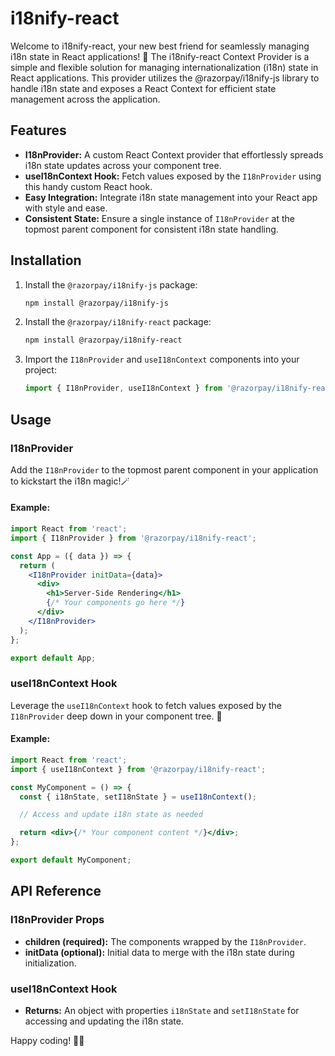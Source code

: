 # i18nify-react

Welcome to i18nify-react, your new best friend for seamlessly managing i18n state in React applications! 🎉 The i18nify-react Context Provider is a simple and flexible solution for managing internationalization (i18n) state in React applications. This provider utilizes the @razorpay/i18nify-js library to handle i18n state and exposes a React Context for efficient state management across the application.

## Features

- **I18nProvider:** A custom React Context provider that effortlessly spreads i18n state updates across your component tree.
- **useI18nContext Hook:** Fetch values exposed by the `I18nProvider` using this handy custom React hook.
- **Easy Integration:** Integrate i18n state management into your React app with style and ease.
- **Consistent State:** Ensure a single instance of `I18nProvider` at the topmost parent component for consistent i18n state handling.

## Installation

1. Install the `@razorpay/i18nify-js` package:

   ```bash
   npm install @razorpay/i18nify-js
   ```

2. Install the `@razorpay/i18nify-react` package:

   ```bash
   npm install @razorpay/i18nify-react
   ```

3. Import the `I18nProvider` and `useI18nContext` components into your project:

   ```javascript
   import { I18nProvider, useI18nContext } from '@razorpay/i18nify-react';
   ```

## Usage

### I18nProvider

Add the `I18nProvider` to the topmost parent component in your application to kickstart the i18n magic!🪄

#### Example:

```jsx
import React from 'react';
import { I18nProvider } from '@razorpay/i18nify-react';

const App = ({ data }) => {
  return (
    <I18nProvider initData={data}>
      <div>
        <h1>Server-Side Rendering</h1>
        {/* Your components go here */}
      </div>
    </I18nProvider>
  );
};

export default App;
```

### useI18nContext Hook

Leverage the `useI18nContext` hook to fetch values exposed by the `I18nProvider` deep down in your component tree. 🌳

#### Example:

```jsx
import React from 'react';
import { useI18nContext } from '@razorpay/i18nify-react';

const MyComponent = () => {
  const { i18nState, setI18nState } = useI18nContext();

  // Access and update i18n state as needed

  return <div>{/* Your component content */}</div>;
};

export default MyComponent;
```

## API Reference

### I18nProvider Props

- **children (required):** The components wrapped by the `I18nProvider`.
- **initData (optional):** Initial data to merge with the i18n state during initialization.

### useI18nContext Hook

- **Returns:** An object with properties `i18nState` and `setI18nState` for accessing and updating the i18n state.

Happy coding! 🚀🌈
